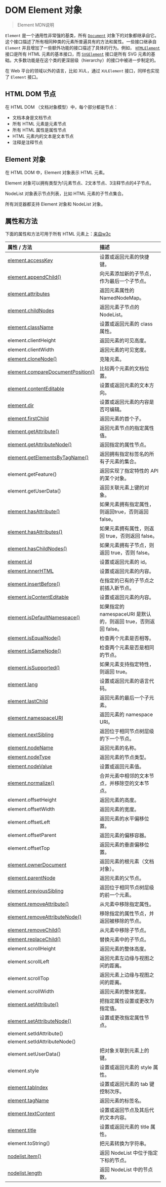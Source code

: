 # DOM Element 对象

>  Element MDN说明

``Element`` 是一个通用性非常强的基类，所有 [`Document`](https://developer.mozilla.org/zh-CN/docs/Web/API/Document) 对象下的对象都继承自它。这个接口描述了所有相同种类的元素所普遍具有的方法和属性。一些接口继承自 `Element` 并且增加了一些额外功能的接口描述了具体的行为。例如， [`HTMLElement`](https://developer.mozilla.org/zh-CN/docs/Web/API/HTMLElement) 接口是所有 HTML 元素的基本接口，而 [`SVGElement`](https://developer.mozilla.org/zh-CN/docs/Web/API/SVGElement) 接口是所有 SVG 元素的基础。大多数功能是在这个类的更深层级（hierarchy）的接口中被进一步制定的。

在 Web 平台的领域以外的语言，比如 XUL，通过 `XULElement` 接口，同样也实现了 `Element` 接口。

## HTML DOM 节点

在 HTML DOM （文档对象模型）中，每个部分都是节点：

- 文档本身是文档节点
- 所有 HTML 元素是元素节点
- 所有 HTML 属性是属性节点
- HTML 元素内的文本是文本节点
- 注释是注释节点

## Element 对象

在 HTML DOM 中，Element 对象表示 HTML 元素。

Element 对象可以拥有类型为1元素节点、2文本节点、3注释节点的4子节点。

NodeList 对象表示节点列表，比如 HTML 元素的子节点集合。

所有浏览器都支持 Element 对象和 NodeList 对象。

## 属性和方法

下面的属性和方法可用于所有 HTML 元素上：[来自w3c](https://www.w3school.com.cn/jsref/dom_obj_all.asp)

| 属性 / 方法                                                  | 描述                                                         |
| :----------------------------------------------------------- | :----------------------------------------------------------- |
| [element.accessKey](https://www.w3school.com.cn/jsref/prop_html_accesskey.asp) | 设置或返回元素的快捷键。                                     |
| [element.appendChild()](https://www.w3school.com.cn/jsref/met_node_appendchild.asp) | 向元素添加新的子节点，作为最后一个子节点。                   |
| [element.attributes](https://www.w3school.com.cn/jsref/prop_node_attributes.asp) | 返回元素属性的 NamedNodeMap。                                |
| [element.childNodes](https://www.w3school.com.cn/jsref/prop_node_childnodes.asp) | 返回元素子节点的 NodeList。                                  |
| [element.className](https://www.w3school.com.cn/jsref/prop_html_classname.asp) | 设置或返回元素的 class 属性。                                |
| element.clientHeight                                         | 返回元素的可见高度。                                         |
| element.clientWidth                                          | 返回元素的可见宽度。                                         |
| [element.cloneNode()](https://www.w3school.com.cn/jsref/met_node_clonenode.asp) | 克隆元素。                                                   |
| [element.compareDocumentPosition()](https://www.w3school.com.cn/jsref/met_node_comparedocumentposition.asp) | 比较两个元素的文档位置。                                     |
| [element.contentEditable](https://www.w3school.com.cn/jsref/prop_html_contenteditable.asp) | 设置或返回元素的文本方向。                                   |
| [element.dir](https://www.w3school.com.cn/jsref/prop_html_dir.asp) | 设置或返回元素的内容是否可编辑。                             |
| [element.firstChild](https://www.w3school.com.cn/jsref/prop_node_firstchild.asp) | 返回元素的首个子。                                           |
| [element.getAttribute()](https://www.w3school.com.cn/jsref/met_element_getattribute.asp) | 返回元素节点的指定属性值。                                   |
| [element.getAttributeNode()](https://www.w3school.com.cn/jsref/met_element_getattributenode.asp) | 返回指定的属性节点。                                         |
| [element.getElementsByTagName()](https://www.w3school.com.cn/jsref/met_element_getelementsbytagname.asp) | 返回拥有指定标签名的所有子元素的集合。                       |
| element.getFeature()                                         | 返回实现了指定特性的 API 的某个对象。                        |
| element.getUserData()                                        | 返回关联元素上键的对象。                                     |
| [element.hasAttribute()](https://www.w3school.com.cn/jsref/met_element_hasattribute.asp) | 如果元素拥有指定属性，则返回true，否则返回 false。           |
| [element.hasAttributes()](https://www.w3school.com.cn/jsref/met_node_hasattributes.asp) | 如果元素拥有属性，则返回 true，否则返回 false。              |
| [element.hasChildNodes()](https://www.w3school.com.cn/jsref/met_node_haschildnodes.asp) | 如果元素拥有子节点，则返回 true，否则 false。                |
| [element.id](https://www.w3school.com.cn/jsref/prop_html_id.asp) | 设置或返回元素的 id。                                        |
| [element.innerHTML](https://www.w3school.com.cn/jsref/prop_html_innerhtml.asp) | 设置或返回元素的内容。                                       |
| [element.insertBefore()](https://www.w3school.com.cn/jsref/met_node_insertbefore.asp) | 在指定的已有的子节点之前插入新节点。                         |
| [element.isContentEditable](https://www.w3school.com.cn/jsref/prop_html_iscontenteditable.asp) | 设置或返回元素的内容。                                       |
| [element.isDefaultNamespace()](https://www.w3school.com.cn/jsref/met_node_isdefaultnamespace.asp) | 如果指定的 namespaceURI 是默认的，则返回 true，否则返回 false。 |
| [element.isEqualNode()](https://www.w3school.com.cn/jsref/met_node_isequalnode.asp) | 检查两个元素是否相等。                                       |
| [element.isSameNode()](https://www.w3school.com.cn/jsref/met_node_issamenode.asp) | 检查两个元素是否是相同的节点。                               |
| [element.isSupported()](https://www.w3school.com.cn/jsref/met_node_issupported.asp) | 如果元素支持指定特性，则返回 true。                          |
| [element.lang](https://www.w3school.com.cn/jsref/prop_html_lang.asp) | 设置或返回元素的语言代码。                                   |
| [element.lastChild](https://www.w3school.com.cn/jsref/prop_node_lastchild.asp) | 返回元素的最后一个子元素。                                   |
| [element.namespaceURI](https://www.w3school.com.cn/jsref/prop_node_namespaceuri.asp) | 返回元素的 namespace URI。                                   |
| [element.nextSibling](https://www.w3school.com.cn/jsref/prop_node_nextsibling.asp) | 返回位于相同节点树层级的下一个节点。                         |
| [element.nodeName](https://www.w3school.com.cn/jsref/prop_node_nodename.asp) | 返回元素的名称。                                             |
| [element.nodeType](https://www.w3school.com.cn/jsref/prop_node_nodetype.asp) | 返回元素的节点类型。                                         |
| [element.nodeValue](https://www.w3school.com.cn/jsref/prop_node_nodevalue.asp) | 设置或返回元素值。                                           |
| [element.normalize()](https://www.w3school.com.cn/jsref/met_node_normalize.asp) | 合并元素中相邻的文本节点，并移除空的文本节点。               |
| element.offsetHeight                                         | 返回元素的高度。                                             |
| element.offsetWidth                                          | 返回元素的宽度。                                             |
| element.offsetLeft                                           | 返回元素的水平偏移位置。                                     |
| element.offsetParent                                         | 返回元素的偏移容器。                                         |
| element.offsetTop                                            | 返回元素的垂直偏移位置。                                     |
| [element.ownerDocument](https://www.w3school.com.cn/jsref/prop_node_ownerdocument.asp) | 返回元素的根元素（文档对象）。                               |
| [element.parentNode](https://www.w3school.com.cn/jsref/prop_node_parentnode.asp) | 返回元素的父节点。                                           |
| [element.previousSibling](https://www.w3school.com.cn/jsref/prop_node_previoussibling.asp) | 返回位于相同节点树层级的前一个元素。                         |
| [element.removeAttribute()](https://www.w3school.com.cn/jsref/met_element_removeattribute.asp) | 从元素中移除指定属性。                                       |
| [element.removeAttributeNode()](https://www.w3school.com.cn/jsref/met_element_removeattributenode.asp) | 移除指定的属性节点，并返回被移除的节点。                     |
| [element.removeChild()](https://www.w3school.com.cn/jsref/met_node_removechild.asp) | 从元素中移除子节点。                                         |
| [element.replaceChild()](https://www.w3school.com.cn/jsref/met_node_replacechild.asp) | 替换元素中的子节点。                                         |
| element.scrollHeight                                         | 返回元素的整体高度。                                         |
| element.scrollLeft                                           | 返回元素左边缘与视图之间的距离。                             |
| element.scrollTop                                            | 返回元素上边缘与视图之间的距离。                             |
| element.scrollWidth                                          | 返回元素的整体宽度。                                         |
| [element.setAttribute()](https://www.w3school.com.cn/jsref/met_element_setattribute.asp) | 把指定属性设置或更改为指定值。                               |
| [element.setAttributeNode()](https://www.w3school.com.cn/jsref/met_element_setattributenode.asp) | 设置或更改指定属性节点。                                     |
| element.setIdAttribute()                                     |                                                              |
| element.setIdAttributeNode()                                 |                                                              |
| element.setUserData()                                        | 把对象关联到元素上的键。                                     |
| element.style                                                | 设置或返回元素的 style 属性。                                |
| [element.tabIndex](https://www.w3school.com.cn/jsref/prop_html_tabindex.asp) | 设置或返回元素的 tab 键控制次序。                            |
| [element.tagName](https://www.w3school.com.cn/jsref/prop_element_tagname.asp) | 返回元素的标签名。                                           |
| [element.textContent](https://www.w3school.com.cn/jsref/prop_node_textcontent.asp) | 设置或返回节点及其后代的文本内容。                           |
| [element.title](https://www.w3school.com.cn/jsref/prop_html_title.asp) | 设置或返回元素的 title 属性。                                |
| element.toString()                                           | 把元素转换为字符串。                                         |
| [nodelist.item()](https://www.w3school.com.cn/jsref/met_nodelist_item.asp) | 返回 NodeList 中位于指定下标的节点。                         |
| [nodelist.length](https://www.w3school.com.cn/jsref/prop_nodelist_length.asp) | 返回 NodeList 中的节点数。                                   |

